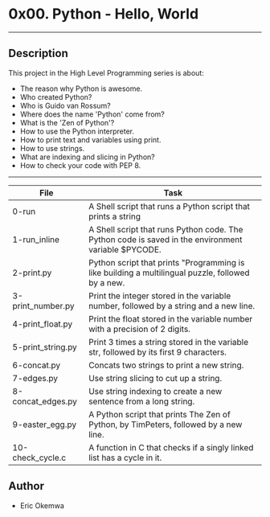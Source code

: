 # 0x00. Python - Hello, World
---
## Description

This project in the High Level Programming series is about:
* The reason why Python is awesome.
* Who created Python?
* Who is Guido van Rossum?
* Where does the name 'Python' come from?
* What is the 'Zen of Python'?
* How to use the Python interpreter.
* How to print text and variables using print.
* How to use strings.
* What are indexing and slicing in Python?
* How to check your code with PEP 8.

---
File|Task
---|---
0-run | A Shell script that runs a Python script that prints a string
1-run_inline | A Shell script that runs Python code. The Python code is saved in the environment variable $PYCODE.
2-print.py | Python script that prints \"Programming is like building a multilingual puzzle, followed by a new.
3-print_number.py | Print the integer stored in the variable number, followed by a string and a new line.
4-print_float.py | Print the float stored in the variable number with a precision of 2 digits.
5-print_string.py | Print 3 times a string stored in the variable str, followed by its first 9 characters.
6-concat.py | Concats two strings to print a new string.
7-edges.py | Use string slicing to cut up a string.
8-concat_edges.py | Use string indexing to create a new sentence from a long string.
9-easter_egg.py | A Python script that prints The Zen of Python, by TimPeters, followed by a new line.
10-check_cycle.c | A function in C that checks if a singly linked list has a cycle in it.

## Author
* Eric Okemwa
